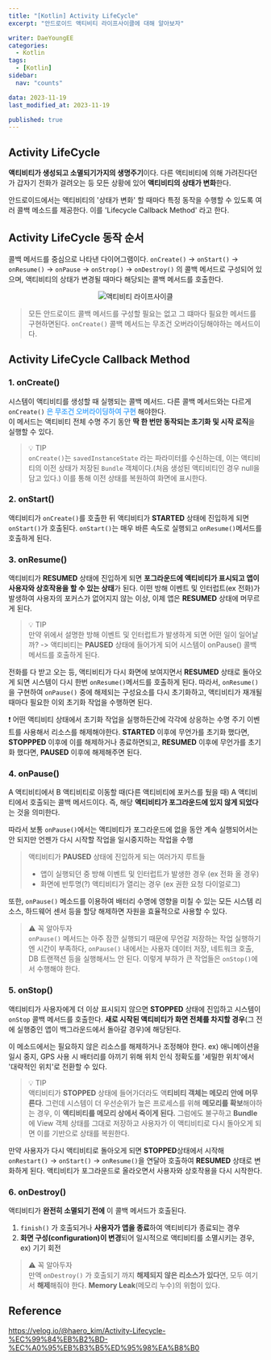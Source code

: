 ```yaml
---
title: "[Kotlin] Activity LifeCycle"
excerpt: "안드로이드 액티비티 라이프사이클에 대해 알아보자"

writer: DaeYoungEE
categories:
  - Kotlin
tags:
  - [Kotlin]
sidebar:
  nav: "counts"

data: 2023-11-19
last_modified_at: 2023-11-19

published: true
---
```


## Activity LifeCycle

**액티비티가 생성되고 소멸되기가지의 생명주기**이다. 다른 액티비티에 의해 가려진다던가 갑자기 전화가 걸려오는 등 모든 상황에 있어 **액티비티의 상태가 변화**한다.

안드로이드에서는 액티비티의 '상태가 변화' 할 때마다 특정 동작을 수행할 수 있도록 여러 콜백 메소드를 제공한다. 이를 'Lifecycle Callback Method' 라고 한다.

## Activity LifeCycle 동작 순서

콜백 메서드를 중심으로 나타낸 다이어그램이다.
`onCreate()` -> `onStart()` -> `onResume()` -> `onPause` -> `onStrop()` -> `onDestroy()` 의 콜백 메서드로 구성되어 있으며, 액티비티의 상태가 변경될 때마다 해당되는 콜백 메서드를 호출한다.

<div align="center">
  <img alt="액티비티 라이프사이클" src="https://github.com/DaeYoungee/DaeYoungee.github.io/assets/121485300/46e353b8-2660-4550-92e0-f94a66f67050">   
</div>

> 모든 안드로이드 콜백 메서드를 구성할 필요는 없고 그 떄마다 필요한 메서드를 구현하면된다. `onCreate()` 콜백 메서드는 무조건 오버라이딩해야하는 메서드이다.

## Activity LifeCycle Callback Method

### 1. onCreate()

시스템이 액티비티를 생성할 때 실행되는 콜백 메서드.
다른 콜백 메서드와는 다르게 `onCreate()` <span style="color:rgb(77,171,254)"> **은 무조건 오버라이딩하여 구현** </span> 해야한다.  
이 메서드는 액티비티 전체 수명 주기 동안 **딱 한 번만 동작되는 초기화 및 시작 로직**을 실행할 수 있다.

> 💡 TIP  
> `onCreate()`는 `savedInstanceState` 라는 파라미터를 수신하는데, 이는 액티비티의 이전 상태가 저장된 `Bundle` 객체이다.(처음 생성된 액티비티인 경우 null을 담고 있다.) 이를 통해 이전 상태를 복원하여 화면에 표시한다.

### 2. onStart()

액티비티가 `onCreate()`를 호출한 뒤 액티비티가 **STARTED** 상태에 진입하게 되면 `onStart()`가 호출된다. `onStart()`는 매우 바른 속도로 실행되고 `onResume()`메서드를 호출하게 된다.

### 3. onResume()

액티비티가 **RESUMED** 상태에 진입하게 되면 **포그라운드에 액티비티가 표시되고 앱이 사용자와 상호작용을 할 수 있는 상태**가 된다. 이떤 방해 이벤트 및 인터럽트(ex 전화)가 발생하여 사용자의 포커스가 없어지지 않는 이상, 이제 앱은 **RESUMED** 상태에 머무르게 된다.

> 💡 TIP  
> 만약 위에서 설명한 방해 이벤트 및 인터럽트가 발생하게 되면 어떤 일이 일어날까? -> 액티비티는 **PAUSED** 상태에 들어가게 되어 시스템이 onPause() 콜백 메서드를 호출하게 된다.

전화를 다 받고 오는 등, 액티비티가 다시 화면에 보여지면서 **RESUMED** 상태로 돌아오게 되면 시스템이 다시 한번 `onResume()`메서드를 호출하게 된다. 따라서, `onResume()`을 구현하여 `onPause()` 중에 해제되는 구성요소를 다시 초기화하고, 액티비티가 재개될 때마다 필요한 이외 초기화 작업을 수행하면 된다.

❗️ 어떤 액티비티 상태에서 초기화 작업을 실행하든간에 각각에 상응하는 수명 주기 이벤트를 사용해서 리소스를 해제해야한다. **STARTED** 이후에 무언가를 초기화 했다면, **STOPPPED** 이후에 이를 해제하거나 종료하면되고, **RESUMED** 이후에 무언가를 초기화 했다면, **PAUSED** 이후에 해제해주면 된다.

### 4. onPause()

A 액티비티에서 B 액티비티로 이동할 때(다른 액티비티에 포커스를 뒀을 때) A 액티비티에서 호출되는 콜백 메서드이다. 즉, 해당 **액티비티가 포그라운드에 있지 않게 되었다**는 것을 의미한다.

따라서 보통 `onPause()`에서는 액티비티가 포그라운드에 없을 동안 계속 실행되어서는 안 되지만 언젠가 다시 시작할 작업을 일시중지하는 작업을 수행

> 액티비티가 **PAUSED** 상태에 진입하게 되는 여러가지 루트들
>
> - 앱이 실행되던 중 방해 이벤트 및 인터럽트가 발생한 경우 (ex 전화 올 경우)
> - 화면에 반투명(?) 액티비티가 열리는 경우 (ex 권한 요청 다이얼로그)

또한, `onPause()` 메소드를 이용하여 배터리 수명에 영향을 미칠 수 있는 모든 시스템 리소스, 하드웨어 센서 등을 할당 해제하면 자원을 효율적으로 사용할 수 있다.

> ⚠️ 꼭 알아두자  
> `onPause()` 메서드는 아주 잠깐 실행되기 때문에 무언갈 저장하는 작업 실행하기엔 시간이 부족하다, `onPause()` 내에서는 사용자 데이터 저장, 네트워크 호출, DB 트랜잭션 등을 실행해서느 안 된다. 이렇게 부하가 큰 작업들은 `onStop()`에서 수행해야 한다.

### 5. onStop()

액티비티가 사용자에게 더 이상 표시되지 않으면 **STOPPED** 상태에 진입하고 시스템이 `onStop` 콜백 메서드를 호출한다. **새로 시작된 액티비티가 화면 전체를 차지할 경우**(그 전에 실행중인 앱이 백그라운드에서 돌아갈 경우)에 해당된다.

이 메소드에서는 필요하지 않은 리소스를 해제하거나 조정해야 한다. ex) 애니메이션을 일시 중지, GPS 사용 시 배터리를 아끼기 위해 위치 인식 정확도를 '세밀한 위치'에서 '대략적인 위치'로 전환할 수 있다.

> 💡 TIP  
> 액티비티가 **STOPPED** 상태에 들어가더라도 액**티비티 객체는 메모리 안에 머무른다**. 그런데 시스템이 더 우선순위가 높은 프로세스를 위해 **메모리를 확보**해야하는 경우, 이 **액티비티를 메모리 상에서 죽이게 된다.** 그럼에도 불구하고 **Bundle**에 View 객체 상태를 그대로 저장하고 사용자가 이 액티비티로 다시 돌아오게 되면 이를 기반으로 상태를 복원한다.

만약 사용자가 다시 액티비티로 돌아오게 되면 **STOPPED**상태에서 시작해 `onRestart()` -> `onStart()` -> `onResume()`을 연달아 호출하여 **RESUMED** 상태로 변화하게 된다. 액티비티가 포그라운드로 올라오면서 사용자와 상호작용을 다시 시작한다.

### 6. onDestroy()

액티비티가 **완전히 소멸되기 전에** 이 콜백 메서드가 호출된다.

1. `finish()` 가 호출되거나 **사용자가 앱을 종료**하여 액티비티가 종료되는 경우
2. **화면 구성(configuration)이 변경**되어 일시적으로 액티비티를 소멸시키는 경우, ex) 기기 회전

> ⚠️ 꼭 알아두자  
> 만액 `onDestroy()` 가 호출되기 까지 **해제되지 않은 리소스가 있다**면, 모두 여기서 **해제**해줘야 한다. **Memory Leak**(메모리 누수)의 위험이 있다.

## Reference

https://velog.io/@haero_kim/Activity-Lifecycle-%EC%99%84%EB%B2%BD-%EC%A0%95%EB%B3%B5%ED%95%98%EA%B8%B0
